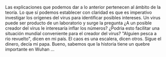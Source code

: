 Las explicaciones que podemos dar a lo anterior pertenecen al ámbito de la teoría. Lo que sí podemos establecer con claridad es que es imperativo investigar los orígenes del virus para identificar posibles intereses. Un virus puede ser producto de un laboratorio y surge la pregunta ¿A un posible creador del virus le interesaría inflar los números? ¿Podria esto facilitar una situación mundial conveniente para el creador del virus? "Alguien pesca a rio revuelto", dicen en mi país. El caos es una escalera, dicen otros. Sigue el dinero, decía mi papa. Bueno, sabemos que la historia tiene un quebre importante en Wuhan ...
